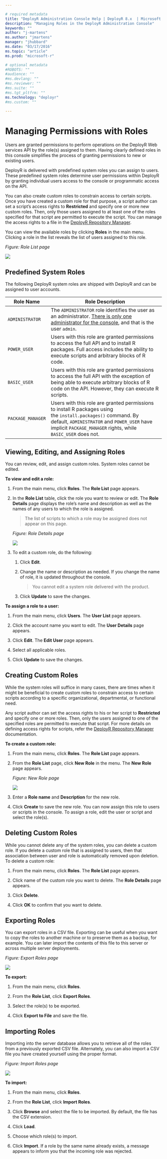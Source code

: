 ```yaml
---

# required metadata
title: "DeployR Administration Console Help | DeployR 8.x  | Microsoft Docs"
description: "Managing Roles in the DeployR Administration Console"
keywords: ""
author: "j-martens"
ms.author: "jmartens"
manager: "jhubbard"
ms.date: "03/17/2016"
ms.topic: "article"
ms.prod: "microsoft-r"

# optional metadata
#ROBOTS: ""
#audience: ""
#ms.devlang: ""
#ms.reviewer: ""
#ms.suite: ""
#ms.tgt_pltfrm: ""
ms.technology: "deployr"
#ms.custom: ""

---
```


# Managing Permissions with Roles

Users are granted permissions to perform operations on the DeployR Web services API by the role(s) assigned to them. Having clearly defined roles in this console simplifies the process of granting permissions to new or existing users.

DeployR is delivered with predefined system roles you can assign to users. These predefined system roles determine user permissions within DeployR by granting individual users access to the console or programmatic access on the API.

You can also create custom roles to constrain access to certain scripts. Once you have created a custom role for that purpose, a script author can set a script’s access rights to **Restricted** and specify one or more new custom roles. Then, only those users assigned to at least one of the roles specified for that script are permitted to execute the script. You can manage the access rights to a file in the [DeployR Repository Manager](../what-is-operationalization.md). 

You can view the available roles by clicking **Roles** in the main menu. Clicking a role in the list reveals the list of users assigned to this role.

_Figure: Role List page_

![](./media/deployr-admin-console-permisssions-with-roles/0300000D_624x290.png)  

## Predefined System Roles

The following DeployR system roles are shipped with DeployR and can be assigned to user accounts.

|Role Name|Role&nbsp;Description|
|---------|---------------------|
|`ADMINISTRATOR`|The `ADMINISTRATOR` role identifies the user as an administrator. [There is only one administrator for the console](deployr-admin-console-user-accounts.md#preconfigured-user-accounts), and that is the user `admin`.|
|`POWER_USER`|Users with this role are granted permissions to access the full API and to install R packages. Full access includes the ability to execute scripts and arbitrary blocks of R code.|
|`BASIC_USER`|Users with this role are granted permissions to access the full API with the exception of being able to execute arbitrary blocks of R code on the API. However, they can execute R scripts.|
|`PACKAGE_MANAGER`|Users with this role are granted permissions to install R packages using the `install.packages()` command. By default, `ADMINISTRATOR` and `POWER_USER` have implicit `PACKAGE_MANAGER` rights, while `BASIC_USER` does not.|

## Viewing, Editing, and Assigning Roles

You can review, edit, and assign custom roles. System roles cannot be edited.

**To view and edit a role:**

1.  From the main menu, click **Roles**. The **Role List** page appears.

2.  In the **Role List** table, click the role you want to review or edit. The **Role Details** page displays the role’s name and description as well as the names of any users to which the role is assigned.

	>The list of scripts to which a role may be assigned does not appear on this page.
	
	_Figure: Role Details page_
	
	![](./media/deployr-admin-console-permisssions-with-roles/0300000E_624x207.png)  

3.  To edit a custom role, do the following:
    1.  Click **Edit**.

    2.  Change the name or description as needed. If you change the name of role, it is updated throughout the console.
    
        >You cannot edit a system role delivered with the product. 
        
    3.  Click **Update** to save the changes.

**To assign a role to a user:**

1.  From the main menu, click **Users**. The **User List** page appears.

2.  Click the account name you want to edit. The **User Details** page appears.
 
3.  Click **Edit**. The **Edit User** page appears.

4.  Select all applicable roles.

5.  Click **Update** to save the changes.

## Creating Custom Roles

While the system roles will suffice in many cases, there are times when it might be beneficial to create custom roles to constrain access to certain scripts according to a specific organizational, departmental, or functional need.

Any script author can set the access rights to his or her script to **Restricted** and specify one or more roles. Then, only the users assigned to one of the specified roles are permitted to execute that script. For more details on defining access rights for scripts, refer the [DeployR Repository Manager](../what-is-operationalization.md) documentation. 

**To create a custom role:**

1.  From the main menu, click **Roles**. The **Role List** page appears.

2.  From the **Role List** page, click **New Role** in the menu. The **New Role** page appears.

	_Figure: New Role page_
        
	![](./media/deployr-admin-console-permisssions-with-roles/0300000F.png)  

3. Enter a **Role name** and **Description** for the new role.

4. Click **Create** to save the new role. You can now assign this role to users or scripts in the console. To assign a role, edit the user or script and select the role(s).
 
## Deleting Custom Roles

While you cannot delete any of the system roles, you can delete a custom role. If you delete a custom role that is assigned to users, then that association between user and role is automatically removed upon deletion.
To delete a custom role:

1. From the main menu, click **Roles**. The **Role List** page appears.

2. Click name of the custom role you want to delete. The **Role Details** page appears.

3. Click **Delete**.

4. Click **OK** to confirm that you want to delete.

## Exporting Roles

You can export roles in a CSV file. Exporting can be useful when you want to copy the roles to another machine or to preserve them as a backup, for example. You can later import the contents of this file to this server or across multiple server deployments.

_Figure: Export Roles page_

![](./media/deployr-admin-console-permisssions-with-roles/03000010_624x306.png)  

**To export:**

1. From the main menu, click **Roles**.

2. From the **Role List**, click **Export Roles**.

3. Select the role(s) to be exported.

4. Click **Export to File** and save the file.

## Importing Roles

Importing into the server database allows you to retrieve all of the roles from a previously exported CSV file. Alternately, you can also import a CSV file you have created yourself using the proper format.

_Figure: Import Roles page_

![](./media/deployr-admin-console-permisssions-with-roles/03000011_624x288.png)  

**To import:**

1. From the main menu, click **Roles**.

2. From the **Role List**, click **Import Roles**.

3. Click **Browse** and select the file to be imported. By default, the file has the CSV extension.

4. Click **Load**.

5. Choose which role(s) to import.

6. Click **Import**. If a role by the same name already exists, a message appears to inform you that the incoming role was rejected.
